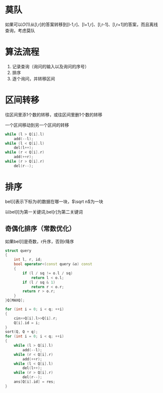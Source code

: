 # 莫队
如果可以$O(1)$从[l,r]的答案转移到[l-1,r]、[l+1,r]、[l,r-1]、[l,r+1]的答案，而且离线查询，考虑莫队

# 算法流程
1. 记录查询（询问的输入以及询问的序号）
2. 排序
3. 逐个询问，并转移区间

# 区间转移
往区间里添1个数的转移，或往区间里删1个数的转移

一个区间移动到另一个区间的转移
```cpp
while (l > Q[i].l)
    add(--l);
while (l < Q[i].l)
    del(l++);
while (r < Q[i].r)
    add(++r);
while (r > Q[i].r)
    del(r--);
```

# 排序
bel[i]表示下标为i的数据在哪一块，$\sqrt n$为一块

以bel[l]为第一关键词,bel[r]为第二关键词

## 奇偶化排序（常数优化）
如果bel[l]是奇数，r升序，否则r降序

```cpp
struct query
{
    int l, r, id;
    bool operator<(const query &o) const
    {
        if (l / sq != o.l / sq) 
            return l < o.l;
        if (l / sq & 1)
            return r < o.r;
        return r > o.r;
    }
}Q[MAXQ];

for (int i = 0; i < q; ++i)
{
    cin>>Q[i].l>>Q[i].r;
    Q[i].id = i;
}
sort(Q, Q + q);
for (int i = 0; i < q; ++i)
{
    while (l > Q[i].l)
        add(--l);
    while (r < Q[i].r)
        add(++r);
    while (l < Q[i].l)
        del(l++);
    while (r > Q[i].r)
        del(r--);
    ans[Q[i].id] = res;
}
```
